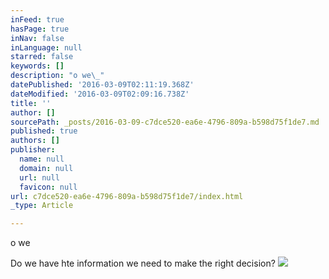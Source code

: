 ```yaml
---
inFeed: true
hasPage: true
inNav: false
inLanguage: null
starred: false
keywords: []
description: "o we\_"
datePublished: '2016-03-09T02:11:19.368Z'
dateModified: '2016-03-09T02:09:16.738Z'
title: ''
author: []
sourcePath: _posts/2016-03-09-c7dce520-ea6e-4796-809a-b598d75f1de7.md
published: true
authors: []
publisher:
  name: null
  domain: null
  url: null
  favicon: null
url: c7dce520-ea6e-4796-809a-b598d75f1de7/index.html
_type: Article

---
```

o we 

Do we have hte information we need to make the right decision?
![](https://the-grid-user-content.s3-us-west-2.amazonaws.com/cec526ca-7133-4150-b499-11437153616d.jpg)